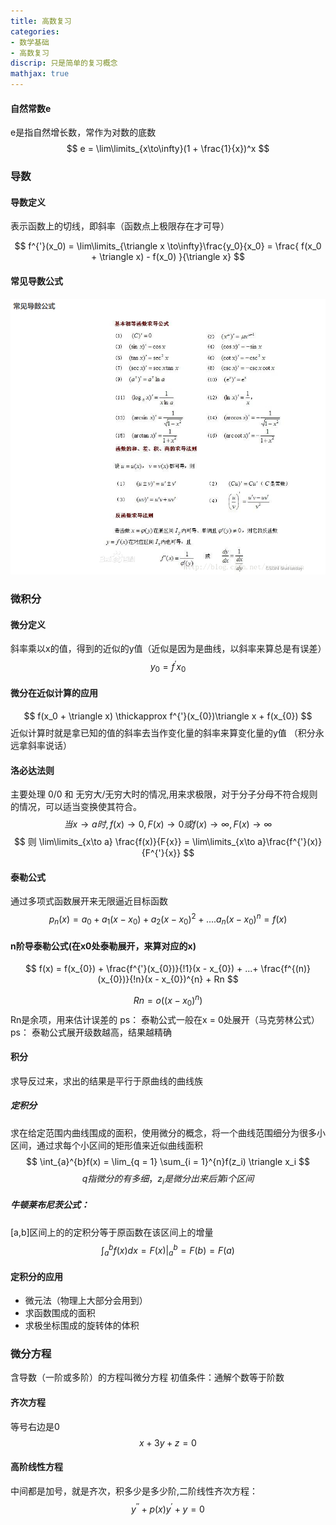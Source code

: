 ```yaml
---
title: 高数复习
categories: 
- 数学基础
- 高数复习
discrip: 只是简单的复习概念
mathjax: true
---
```


#### 自然常数e
e是指自然增长数，常作为对数的底数
$$
e = \lim\limits_{x\to\infty}(1 + \frac{1}{x})^x
$$
### 导数
#### 导数定义
表示函数上的切线，即斜率（函数点上极限存在才可导）

$$
f^{'}(x_0) = \lim\limits_{\triangle x \to\infty}\frac{y_0}{x_0} = \frac{
    f(x_0 + \triangle x) - f(x_0)
 }{\triangle x}
$$ 

#### 常见导数公式
![](..\Image\导数公式.png)


### 微积分
#### 微分定义
斜率乘以x的值，得到的近似的y值（近似是因为是曲线，以斜率来算总是有误差）
$$
    y_0 = f^{'}x_0
$$

#### 微分在近似计算的应用
$$
    f(x_0 + \triangle x) \thickapprox f^{'}(x_{0})\triangle x + f(x_{0}) 
$$
近似计算时就是拿已知的值的斜率去当作变化量的斜率来算变化量的y值 （积分永远拿斜率说话）


#### 洛必达法则
主要处理 0/0 和  无穷大/无穷大时的情况,用来求极限，对于分子分母不符合规则的情况，可以适当变换使其符合。
$$
    当 x\to a 时,f(x) \to 0, F(x) \to 0
    或 f(x) \to \infty, F(x) \to \infty
$$
$$
    则 \lim\limits_{x\to a} \frac{f(x)}{F{x}} =  \lim\limits_{x\to a}\frac{f^{'}(x)}{F^{'}{x}}
$$

#### 泰勒公式
通过多项式函数展开来无限逼近目标函数
$$
p_{n}(x) = a_{0} + a_{1}(x - x_{0}) + a_{2}(x - x_{0})^2 + ....a_{n}(x - x_{0})^{n} = f(x)
$$

#### n阶导泰勒公式(在x0处泰勒展开，来算对应的x)

$$
f(x) = f(x_{0}) + \frac{f^{'}(x_{0})}{!1}(x - x_{0}) + ...+ \frac{f^{(n)}(x_{0})}{!n}(x - x_{0})^{n} + Rn 
$$

$$
    Rn = o((x - x_{0})^n)
$$
Rn是余项，用来估计误差的
ps： 泰勒公式一般在x = 0处展开（马克劳林公式）
ps： 泰勒公式展开级数越高，结果越精确

#### 积分
求导反过来，求出的结果是平行于原曲线的曲线族
##### 定积分
求在给定范围内曲线围成的面积，使用微分的概念，将一个曲线范围细分为很多小区间，通过求每个小区间的矩形值来近似曲线面积
$$
\int_{a}^{b}f(x) = \lim_{q = 1} \sum_{i = 1}^{n}f(z_i) \triangle x_i
$$
$$
q指微分的有多细，z_i是微分出来后第i个区间
$$
##### 牛顿莱布尼茨公式：
[a,b]区间上的的定积分等于原函数在该区间上的增量
$$
    \int_{a}^{b}f(x)dx = F(x)|_{a}^{b} = F(b) = F(a)
$$

#### 定积分的应用
- 微元法（物理上大部分会用到）
- 求函数围成的面积
- 求极坐标围成的旋转体的体积

### 微分方程
含导数（一阶或多阶）的方程叫微分方程
初值条件：通解个数等于阶数
#### 齐次方程
等号右边是0
$$
x + 3y + z = 0
$$
#### 高阶线性方程
中间都是加号，就是齐次，积多少是多少阶,二阶线性齐次方程：
$$
y^{''} + p(x)y^{'} + y = 0
$$